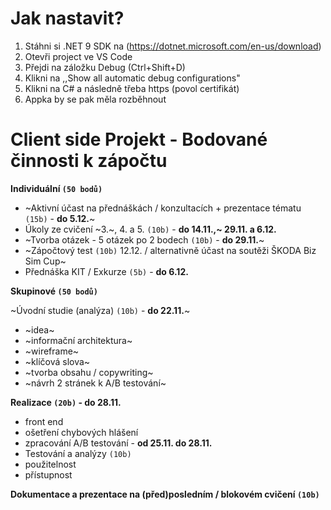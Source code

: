 # Jak nastavit?
1. Stáhni si .NET 9 SDK na (https://dotnet.microsoft.com/en-us/download)
2. Otevři project ve VS Code
3. Přejdi na záložku Debug (Ctrl+Shift+D)
4. Klikni na ,,Show all automatic debug configurations"
5. Klikni na C# a následně třeba https (povol certifikát)
5. Appka by se pak měla rozběhnout

# Client side Projekt - Bodované činnosti k zápočtu

**Individuální `(50 bodů)`**

- ~Aktivní účast na přednáškách / konzultacích + prezentace tématu `(15b)` - **do 5.12.**~
- Úkoly ze cvičení ~3.~, 4. a 5. `(10b)` - **do 14.11.,~ 29.11. a 6.12.**
- ~Tvorba otázek - 5 otázek po 2 bodech `(10b)` - **do 29.11.**~
- ~Zápočtový test `(10b)` 12.12. / alternativně účast na soutěži ŠKODA Biz Sim Cup~
- Přednáška KIT / Exkurze `(5b)` - **do 6.12.**

**Skupinové `(50 bodů)`**

~Úvodní studie (analýza) `(10b)` - **do 22.11.**~
- ~idea~
- ~informační architektura~
- ~wireframe~
- ~klíčová slova~
- ~tvorba obsahu / copywriting~
- ~návrh 2 stránek k A/B testování~

**Realizace `(20b)` - do 28.11.**
- front end
- ošetření chybových hlášení
- zpracování A/B testování - **od 25.11. do 28.11.**
- Testování a analýzy `(10b)`
- použitelnost
- přístupnost

**Dokumentace a prezentace na (před)posledním / blokovém cvičení `(10b)`**
